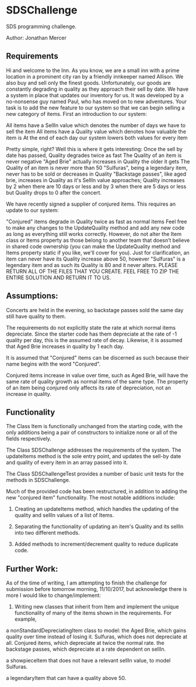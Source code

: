 # SDSChallenge

SDS programming challenge.

Author: Jonathan Mercer
 
## Requirements

Hi and welcome to the Inn. As you know, we are a small inn with a prime location in a 
prominent city ran by a friendly innkeeper named Allison. We also buy and sell only the 
finest goods. Unfortunately, our goods are constantly degrading in quality as they 
approach their sell by date. We have a system in place that updates our inventory for us. 
It was developed by a no-nonsense guy named Paul, who has moved on to new adventures. 
Your task is to add the new feature to our system so that we can begin selling a new 
category of items. First an introduction to our system:

All items have a SellIn value which denotes the number of days we have to sell the item
All items have a Quality value which denotes how valuable the item is
At the end of each day our system lowers both values for every item

Pretty simple, right? Well this is where it gets interesting:
Once the sell by date has passed, Quality degrades twice as fast
The Quality of an item is never negative
"Aged Brie" actually increases in Quality the older it gets
The Quality of an item is never more than 50
"Sulfuras", being a legendary item, never has to be sold or decreases in Quality
"Backstage passes", like aged brie, increases in Quality as it's SellIn value approaches; 
Quality increases by 2 when there are 10 days or less and by 3 when there are 5 days or 
less but Quality drops to 0 after the concert.

We have recently signed a supplier of conjured items. This requires an update to our 
system:

"Conjured" items degrade in Quality twice as fast as normal items
Feel free to make any changes to the UpdateQuality method and add any new code as long as
everything still works correctly. However, do not alter the Item class or Items property 
as those belong to another team that doesn’t believe in shared code ownership (you can 
make the UpdateQuality method and Items property static if you like, we'll cover for you).
Just for clarification, an item can never have its Quality increase above 50, however 
"Sulfuras" is a legendary item and as such its Quality is 80 and it never alters.
PLEASE RETURN ALL OF THE FILES THAT YOU CREATE. FEEL FREE TO ZIP THE ENTIRE SOLUTION AND 
RETURN IT TO US.

## Assumptions:

Concerts are held in the evening, so backstage passes sold the same day still have quality
to them.

The requirements do not explicitly state the rate at which normal items depreciate. Since
the starter code has them depreciate at the rate of -1 quality per day, this is the 
assumed rate of decay. Likewise, it is assumed that Aged Brie increases in quality by 1 
each day.

It is assumed that "Conjured" items can be discerned as such because their name begins 
with the word "Conjured".

Conjured items increase in value over time, such as Aged Brie, will have the same rate of 
quality growth as normal items of the same type. The property of an item being conjured 
only affects its rate of depreciation, not an increase in quality.

## Functionality

The Class Item is functionally unchanged from the starting code, with the only additions 
being a pair of constructors to initialize none or all of the fields respectively.

The Class SDSChallenge addresses the requirements of the system. The updateItems method 
is the sole entry point, and updates the sell-by date and quality of every item in an array 
passed into it.

The Class SDSChallengeTest provides a number of basic unit tests for the methods in 
SDSChallenge.

Much of the provided code has been restructured, in addition to adding the new "conjured 
item" functionality. The most notable additions include:

1. Creating an updateItems method, which handles the updating of the quality and sellIn 
values of a list of Items. 

2. Separating the functionality of updating an item's Quality and its sellIn into two 
different methods. 

3. Added methods to increment/decrement quality to reduce duplicate code.

## Further Work:

As of the time of writing, I am attempting to finish the challenge for submission before
tomorrow morning, 11/10/2017, but acknowledge there is more I would like to change/implement:

1. Writing new classes that inherit from Item and implement the unique functionality of
many of the items shown in the requirements. For example, 

a nonStandardDepreciatingItem class to model:
the Aged Brie, which gains quality over time instead of losing it.
Sulfuras, which does not depreciate at all.
Conjured items, which depreciate at twice the normal rate.
the backstage passes, which depreciate at a rate dependent on sellIn.

a showpieceItem that does not have a relevant sellIn value, to model Sulfuras.

a legendaryItem that can have a quality above 50.
